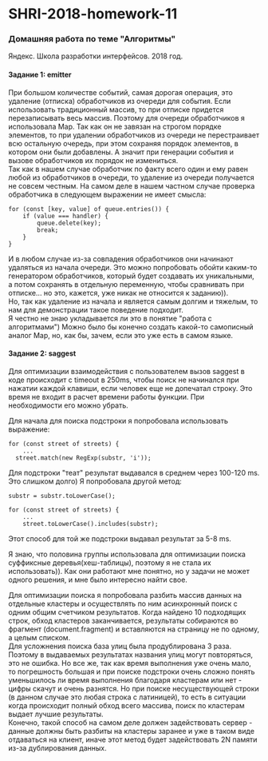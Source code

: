 # SHRI-2018-homework-11

### Домашняя работа по теме "Алгоритмы"

Яндекс. Школа разработки интерфейсов. 2018 год.

#### Задание 1: emitter
  
При большом количестве событий, самая дорогая операция, это удаление (отписка) обработчиков из очереди для события. Если использовать традиционный массив, то при отписке придется перезаписывать весь массив. Поэтому для очереди обработчиков я использовала Map. Так как он не завязан на строгом порядке элементов, то при удалении обработчиков из очереди не перестраивает всю остальную очередь, при этом сохраняя порядок элементов, в котором они были добавлены. А значит при генерации события и вызове обработчиков их порядок не измениться.   
Так как в нашем случае обработчик по факту всего один и ему равен любой из обработчиков в очереди, то удаление из очереди получается не совсем честным. На самом деле в нашем частном случае проверка обработчика в следующем выражении не имеет смысла:  
```
for (const [key, value] of queue.entries()) {  
    if (value === handler) {  
        queue.delete(key); 
        break;  
    }  
}
```  
И в любом случае из-за совпадения обработчиков они начинают удаляться из начала очереди. Это можно попробовать обойти каким-то генератором обработчиков, который будет создавать их уникальными, а потом сохранять в отдельную переменную, чтобы сравнивать при отписке... но это, кажется, уже никак не относится к заданию)).  
Но, так как удаление из начала и является самым долгим и тяжелым, то нам для демонстрации такое поведение подходит.  
Я честно не знаю укладывается ли это в понятие "работа с алгоритмами") Можно было бы конечно создать какой-то самописный аналог Map, но, как бы, зачем, если это уже есть в самом языке. 


#### Задание 2: saggest
  
Для оптимизации взаимодействия с пользователем вызов saggest в коде происходит с timeout в 250ms, чтобы поиск не начинался при нажатии каждой клавиши, если человек еще не допечатал строку. Это время не входит в расчет времени работы функции. При необходимости его можно убрать.  
  
Для начала для поиска подстроки я попробовала использовать выражение:  
```
for (const street of streets) {
    ...
  street.match(new RegExp(substr, 'i'));
```
Для подстроки "теат" результат выдавался в среднем через 100-120 ms.  
Это слишком долго) Я попробовала другой метод:  
```
substr = substr.toLowerCase();

for (const street of streets) {
    ...
    street.toLowerCase().includes(substr);

```
Этот способ для той же подстроки выдавал результат за 5-8 ms.  

Я знаю, что половина группы использовала для оптимизации поиска суффиксные деревья(хеш-таблицы), поэтому я не стала их использовать)). Как они работают мне понятно, но у задачи не может одного решения, и мне было интересно найти свое.  
  
Для оптимизации поиска я попробовала разбить массив данных на отдельные кластеры и осуществлять по ним асинхронный поиск с одним общим счетчиком результатов. Когда найдено 10 подходящих строк, обход кластеров заканчивается, результаты собираются во фрагмент (document.fragment) и вставляются на страницу не по одному, а целым списком.  
Для усложнения поиска база улиц была продублирована 3 раза. Поэтому в выдаваемых результатах названия улиц могут повторяться, это не ошибка. Но все же, так как время выполнения уже очень мало, то погрешность большая и при поиске подстроки очень сложно понять уменьшилось ли время выполнения благодаря кластерам или нет - цифры скачут и очень разнятся. Но при поиске несуществующей строки (в данном случае это любая строка c латиницей), то есть в ситуации когда происходит полный обход всего массива, поиск по кластерам выдает лучшие результаты.  
Конечно, такой способ на самом деле должен задействовать сервер - данные должны быть разбиты на кластеры заранее и уже в таком виде отдаваться на клиент, иначе этот метод будет задействовать 2N памяти из-за дублирования данных.
